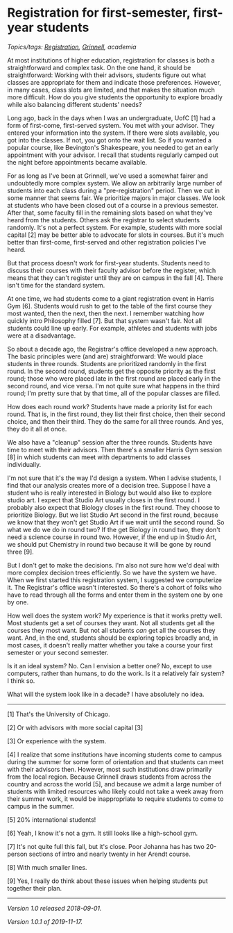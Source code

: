 Registration for first-semester, first-year students
====================================================

*Topics/tags: [Registration](index-registration), [Grinnell](index-grinnell), academia*

At most institutions of higher education, registration for classes
is both a straightforward and complex task.  On the one hand, it should
be straightforward: Working with their advisors, students figure out
what classes are appropriate for them and indicate those preferences.
However, in many cases, class slots are limited, and that makes the
situation much more difficult.  How do you give students the opportunity
to explore broadly while also balancing different students' needs?

Long ago, back in the days when I was an undergraduate, UofC [1] had a
form of first-come, first-served system.  You met with your advisor.  They
entered your information into the system.  If there were slots available,
you got into the classes.  If not, you got onto the wait list.  So if
you wanted a popular course, like Bevington's Shakespeare, you needed
to get an early appointment with your advisor.  I recall that students
regularly camped out the night before appointments became available.

For as long as I've been at Grinnell, we've used a somewhat fairer
and undoubtedly more complex system.  We allow an arbitrarily large
number of students into each class during a "pre-registration" period.
Then we cut in some manner that seems fair.  We prioritize majors in
major classes.  We look at students who have been closed out of a course
in a previous semester.  After that, some faculty fill in the remaining
slots based on what they've heard from the students.  Others ask the
registrar to select students randomly.  It's not a perfect system. For
example, students with more social capital [2] may be better able to
advocate for slots in courses.  But it's much better than first-come,
first-served and other registration policies I've heard.

But that process doesn't work for first-year students.  Students 
need to discuss their courses with their faculty advisor before the 
register, which means that they can't register until they are on
campus in the fall [4].  There isn't time for the standard system.

At one time, we had students come to a giant registration event in Harris
Gym [6].  Students would rush to get to the table of the first course
they most wanted, then the next, then the next.  I remember watching
how quickly intro Philosophy filled [7].  But that system wasn't fair.
Not all students could line up early.  For example, athletes and students
with jobs were at a disadvantage.

So about a decade ago, the Registrar's office developed a new approach.
The basic principles were (and are) straightforward: We would place
students in three rounds.  Students are prioritized randomly in the
first round.  In the second round, students get the opposite priority
as the first round; those who were placed late in the first round are
placed early in the second round, and vice versa.  I'm not quite sure
what happens in the third round; I'm pretty sure that by that time,
all of the popular classes are filled.

How does each round work?  Students have made a priority list for
each round.  That is, in the first round, they list their first choice,
then their second choice, and then their third.   They do the same for
all three rounds.  And yes, they do it all at once.

We also have a "cleanup" session after the three rounds.  Students have
time to meet with their advisors.  Then there's a smaller Harris Gym
session [8] in which students can meet with departments to add classes
individually.

I'm not sure that it's the way I'd design a system.  When I advise
students, I find that our analysis creates more of a decision tree.
Suppose I have a student who is really interested in Biology but would
also like to explore studio art.  I expect that Studio Art usually closes
in the first round.  I probably also expect that Biology closes in the
first round.  They choose to prioritize Biology.  But we list Studio
Art second in the first round, because we know that they won't get
Studio Art if we wait until the second round.  So what we do we do in
round two?  If the get Biology in round two, they don't need a science
course in round two.  However, if the end up in Studio Art, we should
put Chemistry in round two because it will be gone by round three [9].

But I don't get to make the decisions.  I'm also not sure how we'd deal
with more complex decision trees efficiently.  So we have the system 
we have.  When we first started this registration system, I suggested
we computerize it.  The Registrar's office wasn't interested.  So there's
a cohort of folks who have to read through all the forms and enter them
in the system one by one by one.

How well does the system work?  My experience is that it works pretty
well.  Most students get a set of courses they want.  Not all students
get all the courses they most want.  But not all students *can* get all
the courses they want.  And, in the end, students should be exploring
topics broadly and, in most cases, it doesn't really matter whether you
take a course your first semester or your second semester.

Is it an ideal system?  No.  Can I envision a better one?  No, except to
use computers, rather than humans, to do the work.  Is it a relatively
fair system?  I think so.

What will the system look like in a decade?  I have absolutely no idea.

---

[1] That's the University of Chicago.

[2] Or with advisors with more social capital [3]

[3] Or experience with the system.

[4] I realize that some institutions have incoming students come to
campus during the summer for some form of orientation and that students
can meet with their advisors then.  However, most such institutions draw
primarily from the local region.  Because Grinnell draws students from
across the country and across the world [5], and because we admit a
large number of students with limited resources who likely could not
take a week away from their summer work, it would be inappropriate to
require students to come to campus in the summer.

[5] 20% international students!

[6] Yeah, I know it's not a gym.  It still looks like a high-school gym.

[7] It's not quite full this fall, but it's close.  Poor Johanna has
has two 20-person sections of intro and nearly twenty in her Arendt course.

[8] With much smaller lines.

[9] Yes, I really do think about these issues when helping students
put together their plan.

---

*Version 1.0 released 2018-09-01.*

*Version 1.0.1 of 2019-11-17.*
